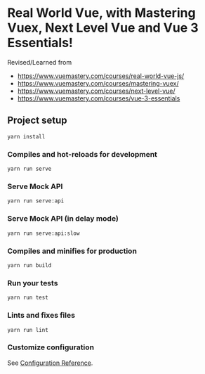 # Real World Vue, with Mastering Vuex, Next Level Vue and Vue 3 Essentials!

Revised/Learned from

- https://www.vuemastery.com/courses/real-world-vue-js/
- https://www.vuemastery.com/courses/mastering-vuex/
- https://www.vuemastery.com/courses/next-level-vue/
- https://www.vuemastery.com/courses/vue-3-essentials

## Project setup

```
yarn install
```

### Compiles and hot-reloads for development

```
yarn run serve
```

### Serve Mock API

```
yarn run serve:api
```

### Serve Mock API (in delay mode)

```
yarn run serve:api:slow
```

### Compiles and minifies for production

```
yarn run build
```

### Run your tests

```
yarn run test
```

### Lints and fixes files

```
yarn run lint
```

### Customize configuration

See [Configuration Reference](https://cli.vuejs.org/config/).
